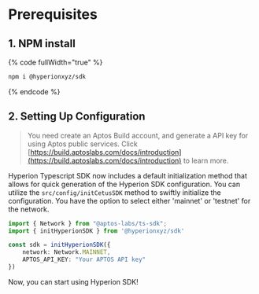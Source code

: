 # Prerequisites

## 1. NPM install

{% code fullWidth="true" %}
```sh
npm i @hyperionxyz/sdk
```
{% endcode %}

## 2. Setting Up Configuration

> You need create an Aptos Build account, and generate a API key for using Aptos public services. Click [https://build.aptoslabs.com/docs/introduction](https://build.aptoslabs.com/docs/introduction) to learn more.

Hyperion Typescript SDK now includes a default initialization method that allows for quick generation of the Hyperion SDK configuration. You can utilize the `src/config/initCetusSDK` method to swiftly initialize the configuration. You have the option to select either 'mainnet' or 'testnet' for the network.

```typescript
import { Network } from "@aptos-labs/ts-sdk";
import { initHyperionSDK } from '@hyperionxyz/sdk'

const sdk = initHyperionSDK({
    network: Network.MAINNET, 
    APTOS_API_KEY: "Your APTOS API key"
})
```

Now, you can start using Hyperion SDK!
